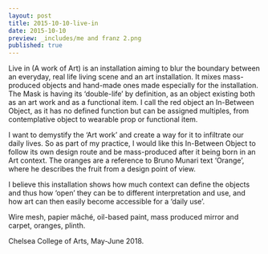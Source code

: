 ```yaml
---
layout: post
title: 2015-10-10-live-in
date: 2015-10-10
preview: _includes/me and franz 2.png
published: true
---
```


Live in (A work of Art) is an installation aiming to blur the boundary between an everyday, real life living scene and an art installation. It mixes mass-produced objects and hand-made ones made especially for the installation. The Mask is having its ‘double-life’ by definition, as an object existing both as an art work and as a functional item. I call the red object an In-Between Object, as it has no defined function but can be assigned multiples, from contemplative object to wearable prop or functional item.  

I want to demystify the ‘Art work’ and create a way for it to infiltrate our daily lives. So as part of my practice, I would like this In-Between Object to follow its own design route and be mass-produced after it being born in an Art context. The oranges are a reference to Bruno Munari text ‘Orange’, where he describes the fruit from a design point of view. 

I believe this installation shows how much context can define the objects and thus how ‘open’ they can be to different interpretation and use, and how art can then easily become accessible for a ‘daily use’.

Wire mesh, papier mâché, oil-based paint, mass produced mirror and carpet, oranges, plinth.

Chelsea College of Arts, May-June 2018.
